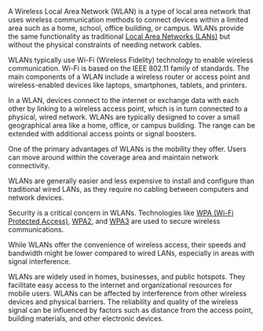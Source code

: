 A Wireless Local Area Network (WLAN) is a type of local area network that uses wireless communication methods to connect devices within a limited area such as a home, school, office building, or campus. WLANs provide the same functionality as traditional [Local Area Networks (LANs)](lans.md) but without the physical constraints of needing network cables.

WLANs typically use Wi-Fi (Wireless Fidelity) technology to enable wireless communication. Wi-Fi is based on the IEEE 802.11 family of standards. The main components of a WLAN include a wireless router or access point and wireless-enabled devices like laptops, smartphones, tablets, and printers.

In a WLAN, devices connect to the internet or exchange data with each other by linking to a wireless access point, which is in turn connected to a physical, wired network. WLANs are typically designed to cover a small geographical area like a home, office, or campus building. The range can be extended with additional access points or signal boosters.

One of the primary advantages of WLANs is the mobility they offer. Users can move around within the coverage area and maintain network connectivity.

WLANs are generally easier and less expensive to install and configure than traditional wired LANs, as they require no cabling between computers and network devices. 

Security is a critical concern in WLANs. Technologies like [WPA (Wi-Fi Protected Access)](), [WPA2](), and [WPA3]() are used to secure wireless communications.

While WLANs offer the convenience of wireless access, their speeds and bandwidth might be lower compared to wired LANs, especially in areas with signal interference. 

WLANs are widely used in homes, businesses, and public hotspots. They facilitate easy access to the internet and organizational resources for mobile users. WLANs can be affected by interference from other wireless devices and physical barriers. The reliability and quality of the wireless signal can be influenced by factors such as distance from the access point, building materials, and other electronic devices.

